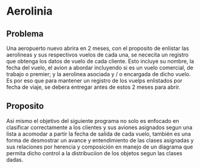 # Aerolinia
## Problema

Una aeropuerto nuevo abrira en 2 meses, con el proposito de enlistar las aerolineas y sus respectivos vuelos de cada una, se nececita un registro que obtenga los datos de vuelo de cada cliente. Esto incluye su nombre, la fecha del vuelo, el avion a abordar incluyendo si es un vuelo comercial, de trabajo o premier; y la aerolinea asociada y / o encargada de dicho vuelo. Es por eso que para mantener un registro de los vuelps enlistados por fecha de viaje, se debera entregar antes de estos 2 meses para abrir.
## Proposito
Asi mismo el objetivo del siguiente programa no solo es enfocado en clasificar correctamente a los clientes y sus aviones asignados segun una lista a acomodar a partir la fecha de salida de cada vuelo, también es una forma de desmostrar un avance y entendimiento de las clases asignadas y sus relaciones por herencia y composición en manejo de un diagrama que permita dicho control a la distribuciíon de los objetos segun las clases dadas.
